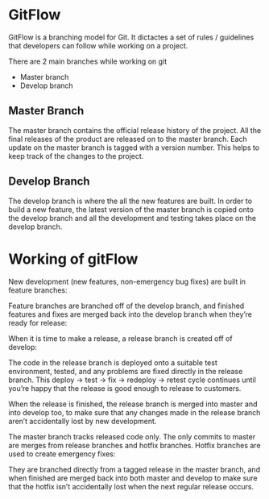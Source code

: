# GitFlow

 GitFlow is a branching model for Git. It dictactes a set of rules / guidelines that developers can follow while working on a project. 
 
 There are 2 main branches while working on git
 
 -  Master branch
 -  Develop branch
 
## Master Branch
 
 The master branch contains the official release history of the project. All the final releases of the product are released on to the master branch. Each update on the master branch is tagged with a version number. This helps to keep track of the changes to the project.
 
## Develop Branch 
 
The develop branch is where the all the new features are built. In order to build a new feature, the latest version of the master branch is copied onto the develop branch and all the development and testing takes place on the develop branch.

# Working of gitFlow

New development (new features, non-emergency bug fixes) are built in feature branches:

Feature branches are branched off of the develop branch, and finished features and fixes are merged back into the develop branch when they’re ready for release:

When it is time to make a release, a release branch is created off of develop:

The code in the release branch is deployed onto a suitable test environment, tested, and any problems are fixed directly in the release branch. This deploy -> test -> fix -> redeploy -> retest cycle continues until you’re happy that the release is good enough to release to customers.

When the release is finished, the release branch is merged into master and into develop too, to make sure that any changes made in the release branch aren’t accidentally lost by new development.

The master branch tracks released code only. The only commits to master are merges from release branches and hotfix branches.
Hotfix branches are used to create emergency fixes:

They are branched directly from a tagged release in the master branch, and when finished are merged back into both master and develop to make sure that the hotfix isn’t accidentally lost when the next regular release occurs.

